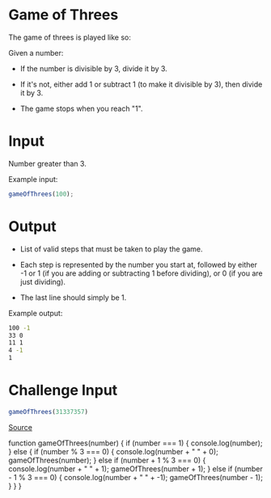 # Game of Threes

The game of threes is played like so:

Given a number:

* If the number is divisible by 3, divide it by 3.

* If it's not, either add 1 or subtract 1 (to make it divisible by 3), then divide it by 3.

* The game stops when you reach "1".

# Input

Number greater than 3.

Example input:
```js
gameOfThrees(100);
```

# Output

* List of valid steps that must be taken to play the game.

* Each step is represented by the number you start at, followed by either -1 or 1 (if you are adding or subtracting 1 before dividing), or 0 (if you are just dividing).

* The last line should simply be 1.

Example output:
```sh
100 -1
33 0
11 1
4 -1
1
```

# Challenge Input

```js
gameOfThrees(31337357)
```

[Source](https://www.reddit.com/r/dailyprogrammer/comments/3r7wxz/20151102_challenge_239_easy_a_game_of_threes/)

function gameOfThrees(number) {
  if (number === 1) {
    console.log(number);
  } else {
    if (number % 3 === 0) {
      console.log(number + " " + 0);
      gameOfThrees(number);
    } else if (number + 1 % 3 === 0) {
      console.log(number + " " + 1);
      gameOfThrees(number + 1);
    } else if (number - 1 % 3 === 0) {
      console.log(number + " " + -1);
      gameOfThrees(number - 1);
    }
  }
}
